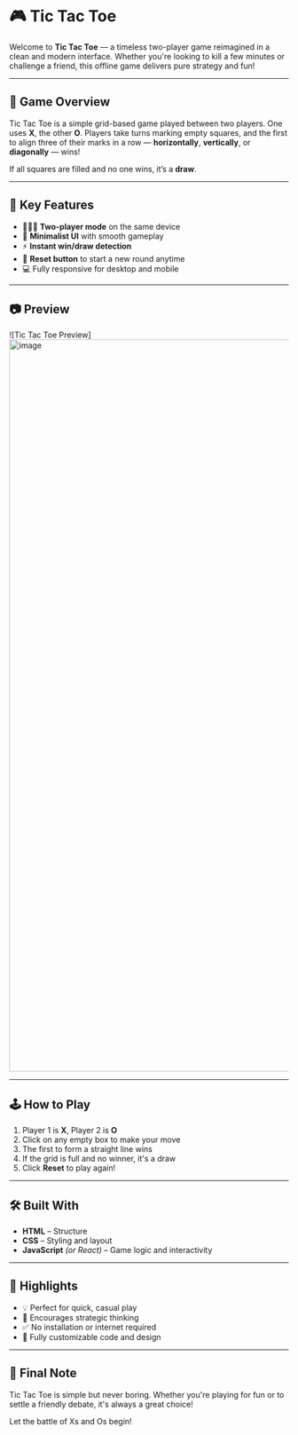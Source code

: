 # 🎮 Tic Tac Toe

Welcome to **Tic Tac Toe** — a timeless two-player game reimagined in a clean and modern interface. Whether you're looking to kill a few minutes or challenge a friend, this offline game delivers pure strategy and fun!

---

## 🧩 Game Overview

Tic Tac Toe is a simple grid-based game played between two players. One uses **X**, the other **O**. Players take turns marking empty squares, and the first to align three of their marks in a row — **horizontally**, **vertically**, or **diagonally** — wins!

If all squares are filled and no one wins, it’s a **draw**.

---

## 🎯 Key Features

- 🧑‍🤝‍🧑 **Two-player mode** on the same device  
- 🧼 **Minimalist UI** with smooth gameplay  
- ⚡ **Instant win/draw detection**  
- 🔁 **Reset button** to start a new round anytime  
- 💻 Fully responsive for desktop and mobile

---

## 📷 Preview

![Tic Tac Toe Preview]<img width="1920" height="1320" alt="image" src="https://github.com/user-attachments/assets/188675a3-54af-4ff0-b433-7c2e4ea17781" />


---

## 🕹️ How to Play

1. Player 1 is **X**, Player 2 is **O**
2. Click on any empty box to make your move
3. The first to form a straight line wins
4. If the grid is full and no winner, it's a draw
5. Click **Reset** to play again!

---

## 🛠 Built With

- **HTML** – Structure  
- **CSS** – Styling and layout  
- **JavaScript** *(or React)* – Game logic and interactivity  

---

## 🌟 Highlights

- 💡 Perfect for quick, casual play  
- 🧠 Encourages strategic thinking  
- ✅ No installation or internet required  
- 🎨 Fully customizable code and design

---

## 💬 Final Note

Tic Tac Toe is simple but never boring. Whether you're playing for fun or to settle a friendly debate, it's always a great choice!

Let the battle of Xs and Os begin!

